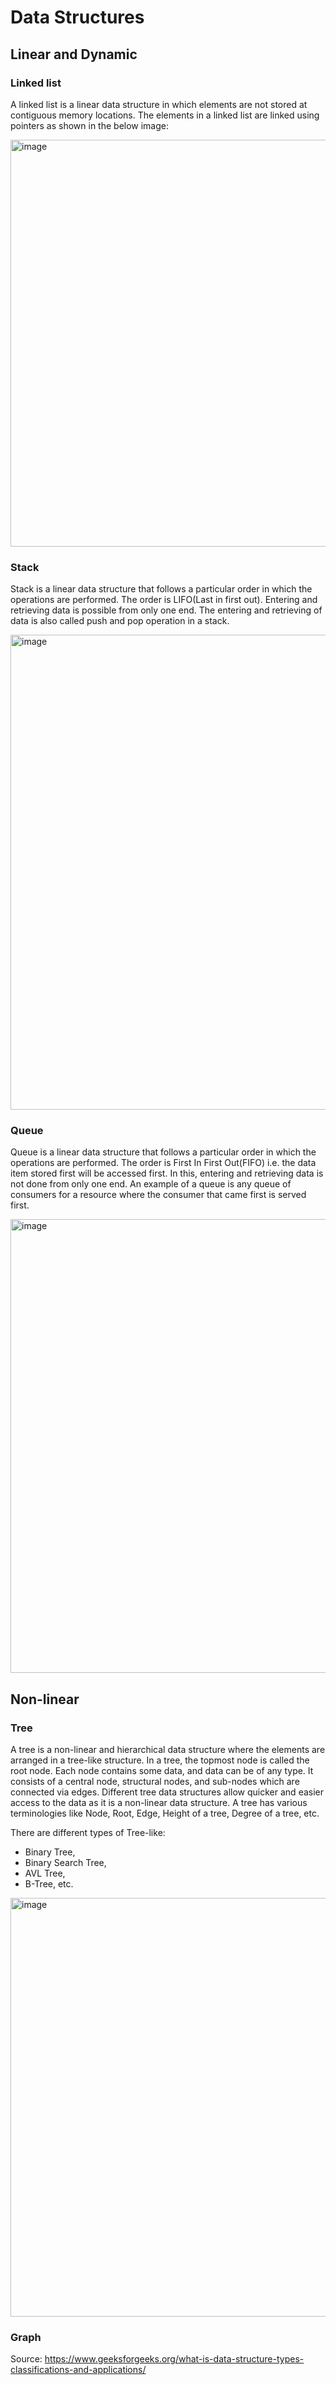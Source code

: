 # Data Structures

## Linear and Dynamic

### Linked list
A linked list is a linear data structure in which elements are not stored at contiguous memory locations. The elements in a linked list are linked using pointers as shown in the below image: 

<img width="651" alt="image" src="https://github.com/mello-vanessa/Datastructure/assets/35430464/9d887a0b-183c-4afa-a150-be7ec2e96ac2">

### Stack
Stack is a linear data structure that follows a particular order in which the operations are performed. The order is LIFO(Last in first out). Entering and retrieving data is possible from only one end. The entering and retrieving of data is also called push and pop operation in a stack. 

<img width="760" alt="image" src="https://github.com/mello-vanessa/Datastructure/assets/35430464/0a724ceb-4258-4b43-a323-9011f667b390">

### Queue
Queue is a linear data structure that follows a particular order in which the operations are performed. The order is First In First Out(FIFO) i.e. the data item stored first will be accessed first. In this, entering and retrieving data is not done from only one end. An example of a queue is any queue of consumers for a resource where the consumer that came first is served first.

<img width="726" alt="image" src="https://github.com/mello-vanessa/Datastructures/assets/35430464/d3256ec6-8e2e-4c93-b6c3-483201f44ac6">

## Non-linear

### Tree
A tree is a non-linear and hierarchical data structure where the elements are arranged in a tree-like structure. In a tree, the topmost node is called the root node. Each node contains some data, and data can be of any type. It consists of a central node, structural nodes, and sub-nodes which are connected via edges. Different tree data structures allow quicker and easier access to the data as it is a non-linear data structure. A tree has various terminologies like Node, Root, Edge, Height of a tree, Degree of a tree, etc. 

There are different types of Tree-like:
- Binary Tree, 
- Binary Search Tree, 
- AVL Tree, 
- B-Tree, etc.

<img width="670" alt="image" src="https://github.com/mello-vanessa/Datastructures/assets/35430464/0bd0ed96-5c96-4c0d-b744-0c6e3d0ec65f">



### Graph
Source: https://www.geeksforgeeks.org/what-is-data-structure-types-classifications-and-applications/
